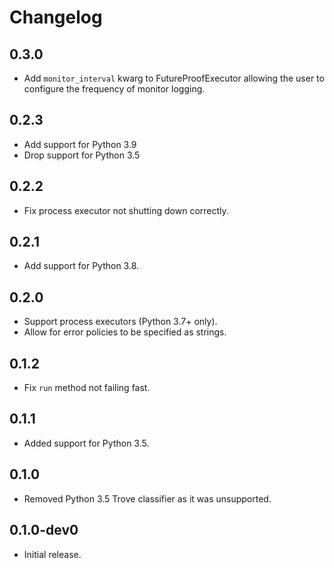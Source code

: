 # Changelog

## 0.3.0

- Add `monitor_interval` kwarg to FutureProofExecutor allowing the user to
configure the frequency of monitor logging.

## 0.2.3

- Add support for Python 3.9
- Drop support for Python 3.5

## 0.2.2

- Fix process executor not shutting down correctly.

## 0.2.1

- Add support for Python 3.8.

## 0.2.0

- Support process executors (Python 3.7+ only).
- Allow for error policies to be specified as strings.

## 0.1.2

- Fix `run` method not failing fast.

## 0.1.1

- Added support for Python 3.5.

## 0.1.0

- Removed Python 3.5 Trove classifier as it was unsupported.

## 0.1.0-dev0

- Initial release.
